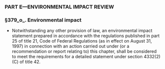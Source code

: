 ### PART E—ENVIRONMENTAL IMPACT REVIEW

### §379_o_. Environmental impact
* Notwithstanding any other provision of law, an environmental impact statement prepared in accordance with the regulations published in part 25 of title 21, Code of Federal Regulations (as in effect on August 31, 1997) in connection with an action carried out under (or a recommendation or report relating to) this chapter, shall be considered to meet the requirements for a detailed statement under section 4332(2)(C) of title 42.